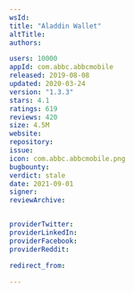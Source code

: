 ```yaml
---
wsId: 
title: "Aladdin Wallet"
altTitle: 
authors:

users: 10000
appId: com.abbc.abbcmobile
released: 2019-08-08
updated: 2020-03-24
version: "1.3.3"
stars: 4.1
ratings: 619
reviews: 420
size: 4.5M
website: 
repository: 
issue: 
icon: com.abbc.abbcmobile.png
bugbounty: 
verdict: stale
date: 2021-09-01
signer: 
reviewArchive:


providerTwitter: 
providerLinkedIn: 
providerFacebook: 
providerReddit: 

redirect_from:

---
```



